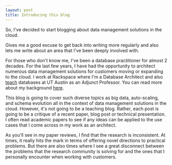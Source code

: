```yaml
---
layout: post
title: Introducing this blog
---
```


So, I've decided to start blogging about data management solutions in the cloud. 

Gives me a good excuse to get back into writing more regularly and also lets me write about an area that I've been deeply involved with. 

For those who don't know me, I've been a database practitioner for almost 2 decades. For the last few years, I have had the opportunity to architect numerous data management solutions for customers moving or expanding to the cloud. I work at Rackspace where I'm a Database Architect and also <a href="http://www.cs.utexas.edu/~scohen/index.html">teach</a> databases at UT Austin as an Adjunct Professor. You can read more about my background <a href="https://www.linkedin.com/in/shirleycohen/">here</a>. 

This blog is going to cover such diverse topics as big data, auto-scaling, and schema evolution all in the context of data management solutions in the cloud. However, it's not going to be a teaching blog. Rather, each post is going to be a critique of a recent paper, blog post or technical presentation. I often read academic papers to see if any ideas can be applied to the use cases that I come across in my work as an architect. 

As you'll see in my paper reviews, I find that the research is inconsistent. At times, it really hits the mark in terms of offering novel directions to practical problems. But there are also times where I see a great disconnect between the problems that the research community is solving for and the ones that I personally encounter when working with customers.  